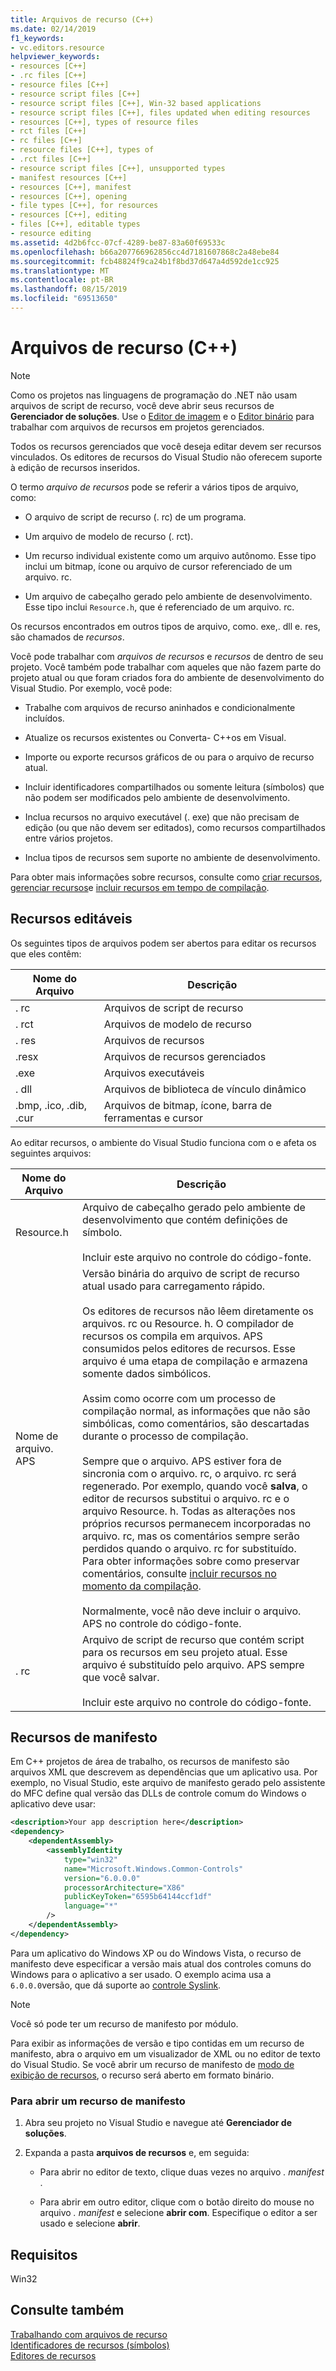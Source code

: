 ```yaml
---
title: Arquivos de recurso (C++)
ms.date: 02/14/2019
f1_keywords:
- vc.editors.resource
helpviewer_keywords:
- resources [C++]
- .rc files [C++]
- resource files [C++]
- resource script files [C++]
- resource script files [C++], Win-32 based applications
- resource script files [C++], files updated when editing resources
- resources [C++], types of resource files
- rct files [C++]
- rc files [C++]
- resource files [C++], types of
- .rct files [C++]
- resource script files [C++], unsupported types
- manifest resources [C++]
- resources [C++], manifest
- resources [C++], opening
- file types [C++], for resources
- resources [C++], editing
- files [C++], editable types
- resource editing
ms.assetid: 4d2b6fcc-07cf-4289-be87-83a60f69533c
ms.openlocfilehash: b66a207766962856cc4d7181607868c2a48ebe84
ms.sourcegitcommit: fcb48824f9ca24b1f8bd37d647a4d592de1cc925
ms.translationtype: MT
ms.contentlocale: pt-BR
ms.lasthandoff: 08/15/2019
ms.locfileid: "69513650"
---
```

# <a name="resource-files-c"></a>Arquivos de recurso (C++)

> [!NOTE]
> Como os projetos nas linguagens de programação do .NET não usam arquivos de script de recurso, você deve abrir seus recursos de **Gerenciador de soluções**. Use o [Editor de imagem](../windows/image-editor-for-icons.md) e o [Editor binário](binary-editor.md) para trabalhar com arquivos de recursos em projetos gerenciados.
>
> Todos os recursos gerenciados que você deseja editar devem ser recursos vinculados. Os editores de recursos do Visual Studio não oferecem suporte à edição de recursos inseridos.

O termo *arquivo de recursos* pode se referir a vários tipos de arquivo, como:

- O arquivo de script de recurso (. rc) de um programa.

- Um arquivo de modelo de recurso (. rct).

- Um recurso individual existente como um arquivo autônomo. Esse tipo inclui um bitmap, ícone ou arquivo de cursor referenciado de um arquivo. rc.

- Um arquivo de cabeçalho gerado pelo ambiente de desenvolvimento. Esse tipo inclui `Resource.h`, que é referenciado de um arquivo. rc.

Os recursos encontrados em outros tipos de arquivo, como. exe,. dll e. res, são chamados de *recursos*.

Você pode trabalhar com *arquivos de recursos* e *recursos* de dentro de seu projeto. Você também pode trabalhar com aqueles que não fazem parte do projeto atual ou que foram criados fora do ambiente de desenvolvimento do Visual Studio. Por exemplo, você pode:

- Trabalhe com arquivos de recurso aninhados e condicionalmente incluídos.

- Atualize os recursos existentes ou Converta- C++os em Visual.

- Importe ou exporte recursos gráficos de ou para o arquivo de recurso atual.

- Incluir identificadores compartilhados ou somente leitura (símbolos) que não podem ser modificados pelo ambiente de desenvolvimento.

- Inclua recursos no arquivo executável (. exe) que não precisam de edição (ou que não devem ser editados), como recursos compartilhados entre vários projetos.

- Inclua tipos de recursos sem suporte no ambiente de desenvolvimento.

Para obter mais informações sobre recursos, consulte como [criar recursos](../windows/how-to-create-a-resource-script-file.md), [gerenciar recursos](../windows/how-to-copy-resources.md)e [incluir recursos em tempo de compilação](../windows/how-to-include-resources-at-compile-time.md).

## <a name="editable-resources"></a>Recursos editáveis

Os seguintes tipos de arquivos podem ser abertos para editar os recursos que eles contêm:

| Nome do Arquivo | Descrição |
|---|---|
| . rc | Arquivos de script de recurso |
| . rct | Arquivos de modelo de recurso |
| . res | Arquivos de recursos |
| .resx | Arquivos de recursos gerenciados |
| .exe | Arquivos executáveis |
| . dll | Arquivos de biblioteca de vínculo dinâmico |
| .bmp, .ico, .dib, .cur | Arquivos de bitmap, ícone, barra de ferramentas e cursor |

Ao editar recursos, o ambiente do Visual Studio funciona com o e afeta os seguintes arquivos:

| Nome do Arquivo | Descrição |
|---|---|
| Resource.h | Arquivo de cabeçalho gerado pelo ambiente de desenvolvimento que contém definições de símbolo.<br/><br/>Incluir este arquivo no controle do código-fonte. |
| Nome de arquivo. APS | Versão binária do arquivo de script de recurso atual usado para carregamento rápido.<br /><br /> Os editores de recursos não lêem diretamente os arquivos. rc ou Resource. h. O compilador de recursos os compila em arquivos. APS consumidos pelos editores de recursos. Esse arquivo é uma etapa de compilação e armazena somente dados simbólicos.<br/><br/>Assim como ocorre com um processo de compilação normal, as informações que não são simbólicas, como comentários, são descartadas durante o processo de compilação.<br/><br/>Sempre que o arquivo. APS estiver fora de sincronia com o arquivo. rc, o arquivo. rc será regenerado. Por exemplo, quando você **salva**, o editor de recursos substitui o arquivo. rc e o arquivo Resource. h. Todas as alterações nos próprios recursos permanecem incorporadas no arquivo. rc, mas os comentários sempre serão perdidos quando o arquivo. rc for substituído. Para obter informações sobre como preservar comentários, consulte [incluir recursos no momento da compilação](../windows/how-to-include-resources-at-compile-time.md).<br/><br/>Normalmente, você não deve incluir o arquivo. APS no controle do código-fonte. |
| . rc | Arquivo de script de recurso que contém script para os recursos em seu projeto atual. Esse arquivo é substituído pelo arquivo. APS sempre que você salvar.<br/><br/>Incluir este arquivo no controle do código-fonte. |

## <a name="manifest-resources"></a>Recursos de manifesto

Em C++ projetos de área de trabalho, os recursos de manifesto são arquivos XML que descrevem as dependências que um aplicativo usa. Por exemplo, no Visual Studio, este arquivo de manifesto gerado pelo assistente do MFC define qual versão das DLLs de controle comum do Windows o aplicativo deve usar:

```xml
<description>Your app description here</description>
<dependency>
    <dependentAssembly>
        <assemblyIdentity
            type="win32"
            name="Microsoft.Windows.Common-Controls"
            version="6.0.0.0"
            processorArchitecture="X86"
            publicKeyToken="6595b64144ccf1df"
            language="*"
        />
    </dependentAssembly>
</dependency>
```

Para um aplicativo do Windows XP ou do Windows Vista, o recurso de manifesto deve especificar a versão mais atual dos controles comuns do Windows para o aplicativo a ser usado. O exemplo acima usa a `6.0.0.0`versão, que dá suporte ao [controle Syslink](/windows/win32/Controls/syslink-overview).

> [!NOTE]
> Você só pode ter um recurso de manifesto por módulo.

Para exibir as informações de versão e tipo contidas em um recurso de manifesto, abra o arquivo em um visualizador de XML ou no editor de texto do Visual Studio. Se você abrir um recurso de manifesto de [modo de exibição de recursos](../windows/resource-view-window.md), o recurso será aberto em formato binário.

### <a name="to-open-a-manifest-resource"></a>Para abrir um recurso de manifesto

1. Abra seu projeto no Visual Studio e navegue até **Gerenciador de soluções**.

1. Expanda a pasta **arquivos de recursos** e, em seguida:

   - Para abrir no editor de texto, clique duas vezes no arquivo *. manifest* .

   - Para abrir em outro editor, clique com o botão direito do mouse no arquivo *. manifest* e selecione **abrir com**. Especifique o editor a ser usado e selecione **abrir**.

## <a name="requirements"></a>Requisitos

Win32

## <a name="see-also"></a>Consulte também

[Trabalhando com arquivos de recurso](../windows/working-with-resource-files.md)<br/>
[Identificadores de recursos (símbolos)](../windows/symbols-resource-identifiers.md)<br/>
[Editores de recursos](../windows/resource-editors.md)<br/>